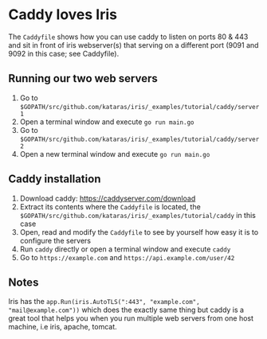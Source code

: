 # Caddy loves Iris

The `Caddyfile` shows how you can use caddy to listen on ports 80 & 443 and sit in front of iris webserver(s) that serving on a different port (9091 and 9092 in this case; see Caddyfile).

## Running our two web servers

1. Go to `$GOPATH/src/github.com/kataras/iris/_examples/tutorial/caddy/server1`
2. Open a terminal window and execute `go run main.go`
3. Go to `$GOPATH/src/github.com/kataras/iris/_examples/tutorial/caddy/server2`
4. Open a new terminal window and execute `go run main.go`

## Caddy installation

1. Download caddy: https://caddyserver.com/download
2. Extract its contents where the `Caddyfile` is located, the `$GOPATH/src/github.com/kataras/iris/_examples/tutorial/caddy` in this case
3. Open, read and modify the `Caddyfile` to see by yourself how easy it is to configure the servers
4. Run `caddy` directly or open a terminal window and execute `caddy`
5. Go to `https://example.com` and `https://api.example.com/user/42`


## Notes

Iris has the `app.Run(iris.AutoTLS(":443", "example.com", "mail@example.com"))` which does
the exactly same thing but caddy is a great tool that helps you when you run multiple web servers from one host machine, i.e iris, apache, tomcat.